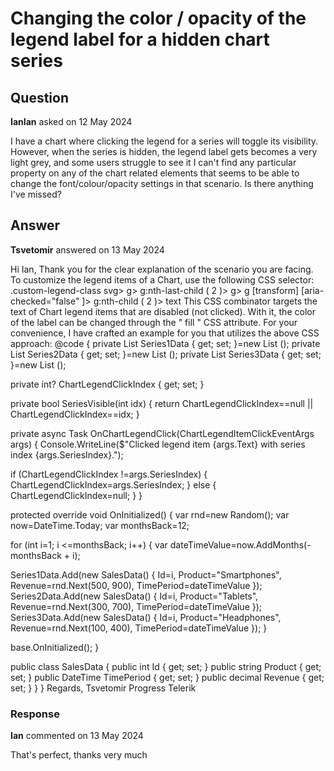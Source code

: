 # Changing the color / opacity of the legend label for a hidden chart series

## Question

**IanIan** asked on 12 May 2024

I have a chart where clicking the legend for a series will toggle its visibility. However, when the series is hidden, the legend label gets becomes a very light grey, and some users struggle to see it I can't find any particular property on any of the chart related elements that seems to be able to change the font/colour/opacity settings in that scenario. Is there anything I've missed?

## Answer

**Tsvetomir** answered on 13 May 2024

Hi Ian, Thank you for the clear explanation of the scenario you are facing. To customize the legend items of a Chart, use the following CSS selector: .custom-legend-class svg> g> g:nth-last-child ( 2 )> g> g [transform] [aria-checked="false" ]> g:nth-child ( 2 )> text This CSS combinator targets the text of Chart legend items that are disabled (not clicked). With it, the color of the label can be changed through the " fill " CSS attribute. For your convenience, I have crafted an example for you that utilizes the above CSS approach: <style>.custom-legend svg> g> g:nth-last-child ( 2 )> g> g [transform] [aria-checked="false" ]> g:nth-child ( 2 )> text {
fill: red;
} </style> <TelerikChart OnLegendItemClick="@OnChartLegendClick" Transitions="false" Class="custom-legend"> <ChartSeriesItems> <ChartSeries Type="ChartSeriesType.Line" Data="@Series1Data" Field="@nameof(SalesData.Revenue)" CategoryField="@nameof(SalesData.TimePeriod)" Name="Smartphones" Visible="@( SeriesVisible(0) )"> </ChartSeries> <ChartSeries Type="ChartSeriesType.Line" Data="@Series2Data" Field="@nameof(SalesData.Revenue)" CategoryField="@nameof(SalesData.TimePeriod)" Name="Tablets" Visible="@( SeriesVisible(1) )"> </ChartSeries> <ChartSeries Type="ChartSeriesType.Line" Data="@Series3Data" Field="@nameof(SalesData.Revenue)" CategoryField="@nameof(SalesData.TimePeriod)" Name="Headphones" Visible="@( SeriesVisible(2) )"> </ChartSeries> </ChartSeriesItems> <ChartCategoryAxes> <ChartCategoryAxis Type="@ChartCategoryAxisType.Date"> </ChartCategoryAxis> </ChartCategoryAxes> <ChartValueAxes> <ChartValueAxis Max="1000"> </ChartValueAxis> </ChartValueAxes> <ChartTitle Text="Revenue per Product Line"> </ChartTitle> <ChartLegend Position="ChartLegendPosition.Bottom"> </ChartLegend> </TelerikChart> @code {
private List <SalesData> Series1Data { get; set; }=new List <SalesData> ();
private List <SalesData> Series2Data { get; set; }=new List <SalesData> ();
private List <SalesData> Series3Data { get; set; }=new List <SalesData> ();

private int? ChartLegendClickIndex { get; set; }

private bool SeriesVisible(int idx)
{
return ChartLegendClickIndex==null || ChartLegendClickIndex==idx;
}

private async Task OnChartLegendClick(ChartLegendItemClickEventArgs args)
{
Console.WriteLine($"Clicked legend item {args.Text} with series index {args.SeriesIndex}.");

if (ChartLegendClickIndex !=args.SeriesIndex)
{
ChartLegendClickIndex=args.SeriesIndex;
}
else
{
ChartLegendClickIndex=null;
}
}

protected override void OnInitialized()
{
var rnd=new Random();
var now=DateTime.Today;
var monthsBack=12;

for (int i=1; i <=monthsBack; i++)
{
var dateTimeValue=now.AddMonths(-monthsBack + i);

Series1Data.Add(new SalesData()
{
Id=i,
Product="Smartphones",
Revenue=rnd.Next(500, 900),
TimePeriod=dateTimeValue
});
Series2Data.Add(new SalesData()
{
Id=i,
Product="Tablets",
Revenue=rnd.Next(300, 700),
TimePeriod=dateTimeValue
});
Series3Data.Add(new SalesData()
{
Id=i,
Product="Headphones",
Revenue=rnd.Next(100, 400),
TimePeriod=dateTimeValue
});
}

base.OnInitialized();
}

public class SalesData
{
public int Id { get; set; }
public string Product { get; set; }
public DateTime TimePeriod { get; set; }
public decimal Revenue { get; set; }
}
} Regards, Tsvetomir Progress Telerik

### Response

**Ian** commented on 13 May 2024

That's perfect, thanks very much

